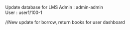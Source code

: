 Update database for LMS
Admin : admin-admin  
User : user1/100-1


//New update for borrow, return books for user dashboard
